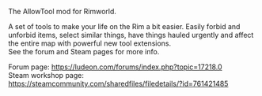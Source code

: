 The AllowTool mod for Rimworld.

A set of tools to make your life on the Rim a bit easier.
Easily forbid and unforbid items, select similar things, have things hauled urgently and affect the entire map with powerful new tool extensions.  
See the forum and Steam pages for more info.

Forum page: https://ludeon.com/forums/index.php?topic=17218.0  
Steam workshop page: https://steamcommunity.com/sharedfiles/filedetails/?id=761421485
